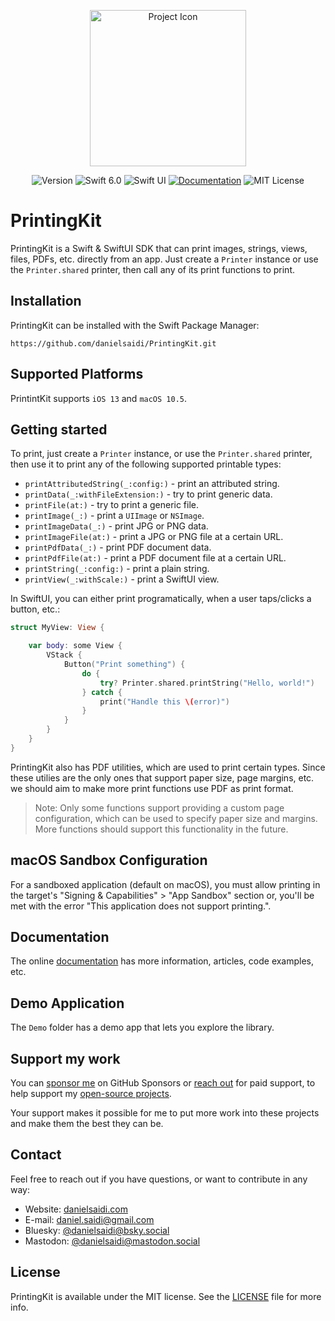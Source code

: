 <p align="center">
    <img src="Resources/Icon.png" alt="Project Icon" width="250" />
</p>

<p align="center">
    <img src="https://img.shields.io/github/v/release/danielsaidi/PrintingKit?color=%2300550&sort=semver" alt="Version" title="Version" />
    <img src="https://img.shields.io/badge/swift-6.0-orange.svg" alt="Swift 6.0" title="Swift 6.0" />
    <img src="https://img.shields.io/badge/platform-SwiftUI-blue.svg" alt="Swift UI" title="Swift UI" />
    <a href="https://danielsaidi.github.io/PrintingKit"><img src="https://img.shields.io/badge/documentation-web-blue.svg" alt="Documentation" /></a>
    <img src="https://img.shields.io/github/license/danielsaidi/PrintingKit" alt="MIT License" title="MIT License" />
</p>


# PrintingKit

PrintingKit is a Swift & SwiftUI SDK that can print images, strings, views, files, PDFs, etc. directly from an app. Just create a ``Printer`` instance or use the ``Printer.shared`` printer, then call any of its print functions to print.


## Installation

PrintingKit can be installed with the Swift Package Manager:

```
https://github.com/danielsaidi/PrintingKit.git
```


## Supported Platforms

PrintintKit supports `iOS 13` and `macOS 10.5`.


## Getting started

To print, just create a ``Printer`` instance, or use the ``Printer.shared`` printer, then use it to print any of the following supported printable types:

* ``printAttributedString(_:config:)`` - print an attributed string.
* ``printData(_:withFileExtension:)`` - try to print generic data.
* ``printFile(at:)`` - try to print a generic file.
* ``printImage(_:)`` - print a `UIImage` or `NSImage`.
* ``printImageData(_:)`` - print JPG or PNG data.
* ``printImageFile(at:)`` - print a JPG or PNG file at a certain URL.
* ``printPdfData(_:)`` - print PDF document data.
* ``printPdfFile(at:)`` - print a PDF document file at a certain URL.
* ``printString(_:config:)`` - print a plain string.
* ``printView(_:withScale:)`` - print a SwiftUI view.

In SwiftUI, you can either print programatically, when a user taps/clicks a button, etc.:

```swift
struct MyView: View {

    var body: some View {
        VStack {
            Button("Print something") {
                do {
                    try? Printer.shared.printString("Hello, world!") 
                } catch {
                    print("Handle this \(error)")
                }
            }
        }
    }
}
``` 

PrintingKit also has PDF utilities, which are used to print certain types. Since these utilies are the only ones that support paper size, page margins, etc. we should aim to make more print functions use PDF as print format.

> Note: Only some functions support providing a custom page configuration, which can be used to specify paper size and margins. More functions should support this functionality in the future.


## macOS Sandbox Configuration

For a sandboxed application (default on macOS), you must allow printing in the target's "Signing & Capabilities" > "App Sandbox" section or, you'll be met with the error "This application does not support printing.".


## Documentation

The online [documentation][Documentation] has more information, articles, code examples, etc.


## Demo Application

The `Demo` folder has a demo app that lets you explore the library.


## Support my work 

You can [sponsor me][Sponsors] on GitHub Sponsors or [reach out][Email] for paid support, to help support my [open-source projects][OpenSource].

Your support makes it possible for me to put more work into these projects and make them the best they can be.


## Contact

Feel free to reach out if you have questions, or want to contribute in any way:

* Website: [danielsaidi.com][Website]
* E-mail: [daniel.saidi@gmail.com][Email]
* Bluesky: [@danielsaidi@bsky.social][Bluesky]
* Mastodon: [@danielsaidi@mastodon.social][Mastodon]


## License

PrintingKit is available under the MIT license. See the [LICENSE][License] file for more info.


[Email]: mailto:daniel.saidi@gmail.com
[Website]: https://danielsaidi.com
[GitHub]: https://github.com/danielsaidi
[OpenSource]: https://danielsaidi.com/opensource
[Sponsors]: https://github.com/sponsors/danielsaidi

[Bluesky]: https://bsky.app/profile/danielsaidi.bsky.social
[Mastodon]: https://mastodon.social/@danielsaidi
[Twitter]: https://twitter.com/danielsaidi

[Documentation]: https://danielsaidi.github.io/PrintingKit
[License]: https://github.com/danielsaidi/PrintingKit/blob/master/LICENSE
